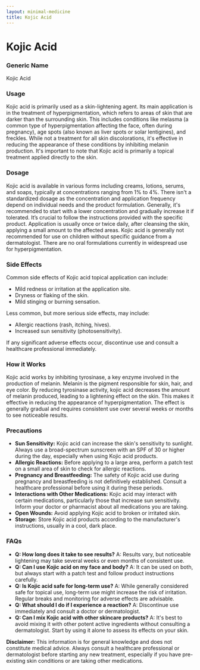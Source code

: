 ```yaml
---
layout: minimal-medicine
title: Kojic Acid
---
```


# Kojic Acid
### Generic Name
Kojic Acid

### Usage
Kojic acid is primarily used as a skin-lightening agent.  Its main application is in the treatment of hyperpigmentation, which refers to areas of skin that are darker than the surrounding skin.  This includes conditions like melasma (a common type of hyperpigmentation affecting the face, often during pregnancy), age spots (also known as liver spots or solar lentigines), and freckles.  While not a treatment for all skin discolorations, it's effective in reducing the appearance of these conditions by inhibiting melanin production.  It's important to note that Kojic acid is primarily a topical treatment applied directly to the skin.

### Dosage
Kojic acid is available in various forms including creams, lotions, serums, and soaps, typically at concentrations ranging from 1% to 4%.  There isn't a standardized dosage as the concentration and application frequency depend on individual needs and the product formulation.  Generally, it's recommended to start with a lower concentration and gradually increase it if tolerated.  It’s crucial to follow the instructions provided with the specific product.  Application is usually once or twice daily, after cleansing the skin, applying a small amount to the affected areas.  Kojic acid is generally not recommended for use on children without specific guidance from a dermatologist.  There are no oral formulations currently in widespread use for hyperpigmentation.

### Side Effects
Common side effects of Kojic acid topical application can include:

* Mild redness or irritation at the application site.
* Dryness or flaking of the skin.
* Mild stinging or burning sensation.


Less common, but more serious side effects, may include:

* Allergic reactions (rash, itching, hives).
* Increased sun sensitivity (photosensitivity).

If any significant adverse effects occur, discontinue use and consult a healthcare professional immediately.

### How it Works
Kojic acid works by inhibiting tyrosinase, a key enzyme involved in the production of melanin. Melanin is the pigment responsible for skin, hair, and eye color. By reducing tyrosinase activity, kojic acid decreases the amount of melanin produced, leading to a lightening effect on the skin.  This makes it effective in reducing the appearance of hyperpigmentation.  The effect is generally gradual and requires consistent use over several weeks or months to see noticeable results.


### Precautions
* **Sun Sensitivity:** Kojic acid can increase the skin's sensitivity to sunlight.  Always use a broad-spectrum sunscreen with an SPF of 30 or higher during the day, especially when using Kojic acid products.
* **Allergic Reactions:** Before applying to a large area, perform a patch test on a small area of skin to check for allergic reactions.
* **Pregnancy and Breastfeeding:**  The safety of Kojic acid use during pregnancy and breastfeeding is not definitively established. Consult a healthcare professional before using it during these periods.
* **Interactions with Other Medications:** Kojic acid may interact with certain medications, particularly those that increase sun sensitivity.  Inform your doctor or pharmacist about all medications you are taking.
* **Open Wounds:** Avoid applying Kojic acid to broken or irritated skin.
* **Storage:** Store Kojic acid products according to the manufacturer's instructions, usually in a cool, dark place.


### FAQs

* **Q: How long does it take to see results?** A: Results vary, but noticeable lightening may take several weeks or even months of consistent use.
* **Q: Can I use Kojic acid on my face and body?** A: It can be used on both, but always start with a patch test and follow product instructions carefully.
* **Q: Is Kojic acid safe for long-term use?** A: While generally considered safe for topical use, long-term use might increase the risk of irritation.  Regular breaks and monitoring for adverse effects are advisable.
* **Q: What should I do if I experience a reaction?** A: Discontinue use immediately and consult a doctor or dermatologist.
* **Q: Can I mix Kojic acid with other skincare products?** A: It's best to avoid mixing it with other potent active ingredients without consulting a dermatologist.  Start by using it alone to assess its effects on your skin.


**Disclaimer:** This information is for general knowledge and does not constitute medical advice.  Always consult a healthcare professional or dermatologist before starting any new treatment, especially if you have pre-existing skin conditions or are taking other medications.
